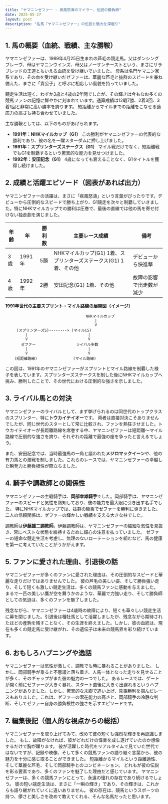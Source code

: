 ```yaml
---
title: "ヤマニンゼファー - 疾風怒濤のマイラー、伝説の勝負師"
date: 2025-05-27
layout: post
description: "名馬『ヤマニンゼファー』の伝説と魅力を深堀り"
---
```


## 1. 馬の概要（血統、戦績、主な勝鞍）

ヤマニンゼファーは、1989年4月25日生まれの芦毛の競走馬。父はダンシングブレーヴ、母はヤマニンウインズ、母父はノーザンテーストという、まさにサラブレッドの王道ともいえる血統を受け継いでいました。  母系は名門ヤマニン家系であり、その血を受け継いだゼファーは、華麗な芦毛と抜群のスピードを兼ね備えた、まさに「貴公子」と呼ぶに相応しい風貌を持っていました。

競走生活は短く、わずか3歳と4歳の2年間でしたが、その輝きは今もなお多くの競馬ファンの記憶に鮮やかに刻まれています。通算成績は12戦7勝、2着3回、3着1回と非常に高い勝率を誇ります。  短距離からマイルまでの距離をこなせる適応力の高さも持ち合わせていました。

主な勝鞍としては、以下のものがあげられます。

* **1991年：NHKマイルカップ（G1）**  この勝利がヤマニンゼファーの代表的な勝利であり、彼の名を一躍スターダムに押し上げました。
* **1991年：スプリンターズステークス（G1）**  マイル戦だけでなく、短距離戦でもG1を制覇するという驚異的な能力を見せつけました。
* **1992年：安田記念（G1）**  4歳になっても衰えることなく、G1タイトルを獲得し続けました。


## 2. 成績と活躍エピソード（図表があれば出力）

ヤマニンゼファーの活躍は、まさに「疾風怒濤」という言葉がぴったりです。デビューから圧倒的なスピードで勝ち上がり、G1競走を次々と制覇していきました。特にNHKマイルカップでの勝利は圧巻で、最後の直線では他の馬を寄せ付けない独走劇を演じました。

| 年齢 | 年 | 勝利数 | 主要レース成績 | 備考 |
|---|---|---|---|---|
| 3歳 | 1991年 | 5勝 | NHKマイルカップ(G1) 1着、スプリンターズステークス(G1) 1着、その他 |  デビューから快進撃 |
| 4歳 | 1992年 | 2勝 | 安田記念(G1) 1着、その他 |  故障の影響で出走数が減少 |


**1991年世代の主要スプリント・マイル路線の展開図（イメージ）**

```
                                    NHKマイルカップ
                                        |
                                        V
     (スプリンターズS)--------> (マイルCS)
         |                           |
         V                           V
       ゼファー                  ライバル多数
         |                           |
         V                           V
    (短距離路線)                (マイル路線)

```

この図は、1991年のヤマニンゼファーがスプリントとマイル路線を制覇した様子を表しています。スプリンターズステークスを制した後にNHKマイルカップへ挑み、勝利したことで、その世代における圧倒的な強さを示しました。


## 3. ライバル馬との対決

ヤマニンゼファーのライバルとして、まず挙げられるのは同世代のトップクラスのスプリンター、特に**トウカイテイオー**です。  両者は直接対決こそありませんでしたが、同じ世代のスターとして常に比較され、ファンを熱狂させました。トウカイテイオーが長距離路線を席巻する中、ヤマニンゼファーは短距離～マイル路線で圧倒的な強さを誇り、それぞれの距離で最強の座を争ったと言えるでしょう。

また、安田記念では、当時最強馬の一角と謳われた**メジロマックイーン**や、他の有力馬との激戦を制しました。これらのレースでは、ヤマニンゼファーの卓越した瞬発力と勝負根性が際立ちました。


## 4. 騎手や調教師との関係性

ヤマニンゼファーの主戦騎手は、**岡部幸雄騎手**でした。岡部騎手は、ヤマニンゼファーのスピードと気性を熟知しており、彼の能力を最大限に引き出す名手でした。  特にNHKマイルカップでは、抜群の騎乗でゼファーを勝利に導きました。  二人の信頼関係は、ゼファーの輝かしい戦績を支える大きな柱でした。

調教師は**伊藤雄二調教師**。伊藤調教師は、ヤマニンゼファーの繊細な気性を見抜き、常にベストな状態を維持するために細心の注意を払っていました。  ゼファーの短命な競走生活を考慮し、無理のないローテーションを組むなど、馬の健康を第一に考えていたことがうかがえます。


## 5. ファンに愛された理由、引退後の話

ヤマニンゼファーが多くのファンに愛された理由は、その圧倒的なスピードと華麗な走りだけではありませんでした。  彼の芦毛の美しい姿、そして勝負強い走り、そして短くも激しい競走生活は、多くの競馬ファンに感動を与えました。  まるで一匹の美しい鷹が空を舞うかのような、華麗で力強い走り、そして勝負師としての気迫は、多くのファンを魅了しました。

残念ながら、ヤマニンゼファーは4歳時の故障により、短くも華々しい競走生活に幕を閉じました。引退後は種牡馬として活躍しましたが、残念ながら期待されたほどの産駒を残すことなく、その生涯を終えました。しかし、彼の血統は、現在も多くの競走馬に受け継がれ、その遺伝子は未来の競馬界を彩り続けています。


## 6. おもしろハプニングや逸話

ヤマニンゼファーは気性が激しく、調教でも時に暴れることがありました。  しかし、岡部騎手が乗ると不思議と落ち着き、人馬一体となった走りを見せることが多く、そのギャップがまた彼の魅力の一つでした。  あるレースでは、ゲートが開く前にゼファーが大きく暴れ、スタート直後に大きく出遅れるというハプニングがありました。しかし、驚異的な末脚で追い上げ、見事勝利を掴んだレースもありました。これは、ゼファーの潜在能力の高さと、岡部騎手の冷静な判断、そしてゼファー自身の勝負根性の強さを示すエピソードです。


## 7. 編集後記（個人的な視点からの総括）

ヤマニンゼファーを取り上げてみて、改めて彼の短くも強烈な輝きを再認識しました。  もし、故障がなければ、彼がどれだけの偉業を成し遂げていたのか想像するだけで胸が躍ります。  彼が活躍した時代をリアルタイムで見ていた世代ではないですが、記録や映像、そして多くの競馬ファンの語り継ぐ言葉から、彼の魅力を十分に感じ取ることができました。  短距離からマイルという距離適性、そして華麗な芦毛、そして岡部騎手とのコンビネーション。  どれもが彼の伝説を彩る要素であり、多くのファンを魅了した理由だと感じています。  ヤマニンゼファーは、多くの競馬ファンにとって、永遠の憧れの存在であり続けるでしょう。  彼の短い競走生活は、まさに「一瞬の輝き」であり、その輝きは、これからも語り継がれていくに違いありません。  彼の存在は、競馬というスポーツの持つ、儚さと美しさを改めて教えてくれる、そんな名馬だったと思います。
